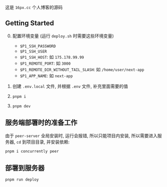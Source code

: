 这是 `16px.cc` 个人博客的源码

## Getting Started

0. 配置环境变量 (运行 `deploy.sh` 时需要这些环境变量)

   - `$P1_SSH_PASSWORD`
   - `$P1_SSH_USER`
   - `$P1_SSH_HOST`: 如 `175.178.99.99`
   - `$P1_REMOTE_PORT`: 如 `3000`
   - `$P1_REMOTE_DIR_WITHOUT_TAIL_SLASH`: 如 `/home/user/next-app`
   - `$P1_APP_NAME`: 如 `next-app`

1. 创建 `.env.local` 文件, 并根据 `.env` 文件, 补充里面需要的值
2. `pnpm i`
3. `pnpm dev`

## 服务端部署时的准备工作

由于 `peer-server` 全局安装时, 运行会报错, 所以只能项目内安装, 所以需要进入服务器, `cd` 到项目目录, 并安装依赖:

```cmd
pnpm i concurrently peer
```

## 部署到服务器

```cmd
pnpm run deploy
```
